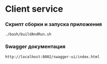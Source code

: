 # Client service

### Скрипт сборки и запуска приложения 
`./bash/buildAndRun.sh`

### Swagger документация
`
http://localhost:8002/swagger-ui/index.html
`